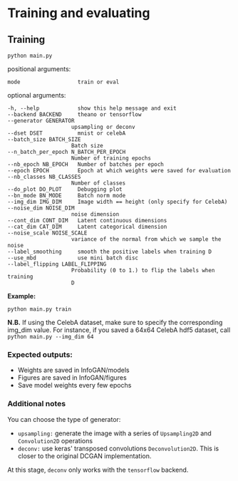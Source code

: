 # Training and evaluating

## Training

`python main.py`


positional arguments:
    
    mode                  train or eval

optional arguments:

    -h, --help            show this help message and exit
    --backend BACKEND     theano or tensorflow
    --generator GENERATOR
                        upsampling or deconv
    --dset DSET           mnist or celebA
    --batch_size BATCH_SIZE
                        Batch size
    --n_batch_per_epoch N_BATCH_PER_EPOCH
                        Number of training epochs
    --nb_epoch NB_EPOCH   Number of batches per epoch
    --epoch EPOCH         Epoch at which weights were saved for evaluation
    --nb_classes NB_CLASSES
                        Number of classes
    --do_plot DO_PLOT     Debugging plot
    --bn_mode BN_MODE     Batch norm mode
    --img_dim IMG_DIM     Image width == height (only specify for CelebA)
    --noise_dim NOISE_DIM
                        noise dimension
    --cont_dim CONT_DIM   Latent continuous dimensions
    --cat_dim CAT_DIM     Latent categorical dimension
    --noise_scale NOISE_SCALE
                        variance of the normal from which we sample the noise
    --label_smoothing     smooth the positive labels when training D
    --use_mbd             use mini batch disc
    --label_flipping LABEL_FLIPPING
                        Probability (0 to 1.) to flip the labels when training
                        D



**Example:**

`python main.py train`

**N.B.** If using the CelebA dataset, make sure to specify the corresponding img_dim value. For instance, if you saved a 64x64 CelebA hdf5 dataset, call `python main.py --img_dim 64`


### Expected outputs:

- Weights are saved in  InfoGAN/models
- Figures are saved in  InfoGAN/figures
- Save model weights every few epochs


### Additional notes

You can choose the type of generator:

- `upsampling:` generate the image with a series of `Upsampling2D` and `Convolution2D` operations 
- `deconv:` use keras' transposed convolutions `Deconvolution2D`. This is closer to the original DCGAN implementation. 

At this stage, `deconv` only works with the `tensorflow` backend.
